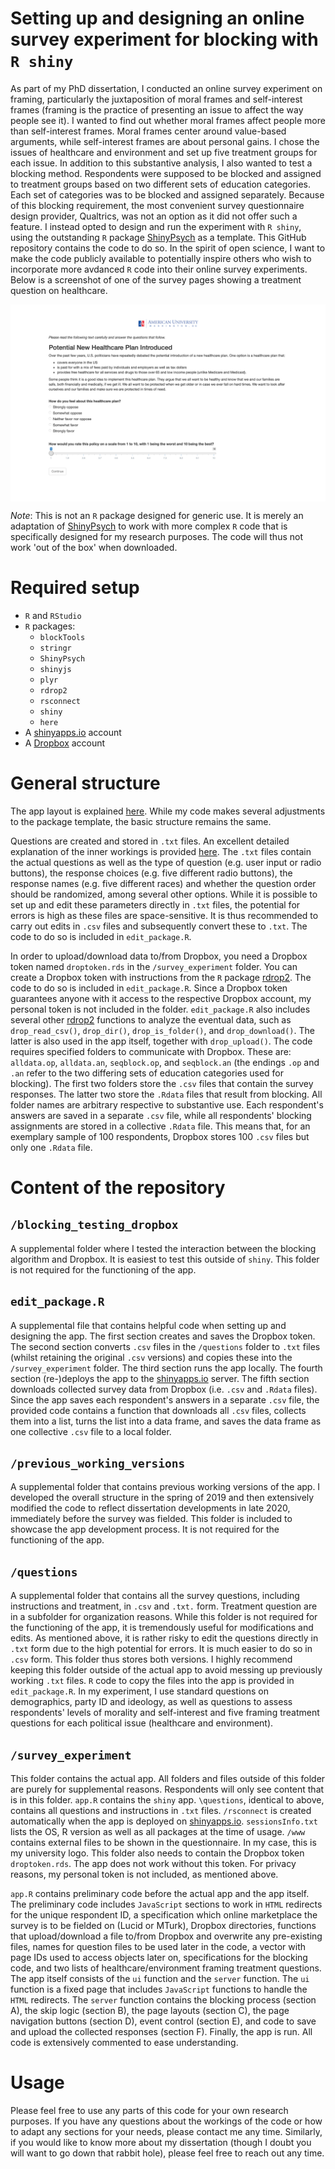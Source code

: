 # Setting up and designing an online survey experiment for blocking with `R shiny`

As part of my PhD dissertation, I conducted an online survey experiment on framing, particularly the juxtaposition of moral frames and self-interest frames (framing is the practice of presenting an issue to affect the way people see it). I wanted to find out whether moral frames affect people more than self-interest frames. Moral frames center around value-based arguments, while self-interest frames are about personal gains. I chose the issues of healthcare and environment and set up five treatment groups for each issue. In addition to this substantive analysis, I also wanted to test a blocking method. Respondents were supposed to be blocked and assigned to treatment groups based on two different sets of education categories. Each set of categories was to be blocked and assigned separately. Because of this blocking requirement, the most convenient survey questionnaire design provider, Qualtrics, was not an option as it did not offer such a feature. I instead opted to design and run the experiment with `R shiny`, using the outstanding `R` package [ShinyPsych](https://github.com/mdsteiner/ShinyPsych) as a template. This GitHub repository contains the code to do so. In the spirit of open science, I want to make the code publicly available to potentially inspire others who wish to incorporate more avdanced `R` code into their online survey experiments. Below is a screenshot of one of the survey pages showing a treatment question on healthcare.

<img src="survey_page.png" align="center" />

*Note*: This is not an `R` package designed for generic use. It is merely an adaptation of [ShinyPsych](https://github.com/mdsteiner/ShinyPsych) to work with more complex `R` code that is specifically designed for my research purposes. The code will thus not work 'out of the box' when downloaded.

# Required setup

* `R` and `RStudio`
* `R` packages:
    + `blockTools`
    + `stringr`
    + `ShinyPsych`
    + `shinyjs`
    + `plyr`
    + `rdrop2`
    + `rsconnect`
    + `shiny`
    + `here`
* A [shinyapps.io](https://www.shinyapps.io) account
* A [Dropbox](https://www.dropbox.com) account

# General structure

The app layout is explained [here](https://rpubs.com/msteiner/ShinyPsych_SurveyTutorial). While my code makes several adjustments to the package template, the basic structure remains the same.

Questions are created and stored in `.txt` files. An excellent detailed explanation of the inner workings is provided [here](https://rpubs.com/msteiner/ShinyPsych_TextfileTutorial). The `.txt` files contain the actual questions as well as the type of question (e.g. user input or radio buttons), the response choices (e.g. five different radio buttons), the response names (e.g. five different races) and whether the question order should be randomized, among several other options. While it is possible to set up and edit these parameters directly in `.txt` files, the potential for errors is high as these files are space-sensitive. It is thus recommended to carry out edits in `.csv` files and subsequently convert these to `.txt`. The code to do so is included in `edit_package.R`.

In order to upload/download data to/from Dropbox, you need a Dropbox token named `droptoken.rds` in the `/survey_experiment` folder. You can create a Dropbox token with instructions from the `R` package [rdrop2](https://github.com/karthik/rdrop2). The code to do so is included in `edit_package.R`. Since a Dropbox token guarantees anyone with it access to the respective Dropbox account, my personal token is not included in the folder. 
`edit_package.R` also includes several other [rdrop2](https://github.com/karthik/rdrop2) functions to analyze the eventual data, such as `drop_read_csv()`, `drop_dir()`, `drop_is_folder()`, and `drop_download()`. The latter is also used in the app itself, together with `drop_upload()`. 
The code requires specified folders to communicate with Dropbox. These are: `alldata.op`, `alldata.an`, `seqblock.op`, and `seqblock.an` (the endings `.op` and `.an` refer to the two differing sets of education categories used for blocking). The first two folders store the `.csv` files that contain the survey responses. The latter two store the `.Rdata` files that result from blocking. All folder names are arbitrary respective to substantive use.
Each respondent's answers are saved in a separate `.csv` file, while all respondents' blocking assignments are stored in a collective `.Rdata` file. This means that, for an exemplary sample of 100 respondents, Dropbox stores 100 `.csv` files but only one `.Rdata` file.

# Content of the repository

## `/blocking_testing_dropbox`

A supplemental folder where I tested the interaction between the blocking algorithm and Dropbox. It is easiest to test this outside of `shiny`. This folder is not required for the functioning of the app.

## `edit_package.R`

A supplemental file that contains helpful code when setting up and designing the app. The first section creates and saves the Dropbox token. The second section converts `.csv` files in the `/questions` folder to `.txt` files (whilst retaining the original `.csv` versions) and copies these into the `/survey_experiment` folder. The third section runs the app locally. The fourth section (re-)deploys the app to the [shinyapps.io](https://www.shinyapps.io) server. The fifth section downloads collected survey data from Dropbox (i.e. `.csv` and `.Rdata` files). Since the app saves each respondent's answers in a separate `.csv` file, the provided code contains a function that downloads all `.csv` files, collects them into a list, turns the list into a data frame, and saves the data frame as one collective `.csv` file to a local folder.

## `/previous_working_versions`

A supplemental folder that contains previous working versions of the app. I developed the overall structure in the spring of 2019 and then extensively modified the code to reflect dissertation developments in late 2020, immediately before the survey was fielded. This folder is included to showcase the app development process. It is not required for the functioning of the app.

## `/questions`

A supplemental folder that contains all the survey questions, including instructions and treatment, in `.csv` and `.txt.` form. Treatment question are in a subfolder for organization reasons. While this folder is not required for the functioning of the app, it is tremendously useful for modifications and edits. As mentioned above, it is rather risky to edit the questions directly in `.txt` form due to the high potential for errors. It is much easier to do so in `.csv` form. This folder thus stores both versions. I highly recommend keeping this folder outside of the actual app to avoid messing up previously working `.txt` files. `R` code to copy the files into the app is provided in `edit_package.R`. In my experiment, I use standard questions on demographics, party ID and ideology, as well as questions to assess respondents' levels of morality and self-interest and five framing treatment questions for each political issue (healthcare and environment).

## `/survey_experiment`

This folder contains the actual app. All folders and files outside of this folder are purely for supplemental reasons. Respondents will only see content that is in this folder. `app.R` contains the `shiny` app. `\questions`, identical to above, contains all questions and instructions in `.txt` files. `/rsconnect` is created automatically when the app is deployed on [shinyapps.io](https://www.shinyapps.io). `sessionsInfo.txt` lists the OS, R version as well as all packages at the time of usage. `/www` contains external files to be shown in the questionnaire. In my case, this is my university logo. This folder also needs to contain the Dropbox token `droptoken.rds`. The app does not work without this token. For privacy reasons, my personal token is not included, as mentioned above.

`app.R` contains preliminary code before the actual app and the app itself. The preliminary code includes `JavaScript` sections to work in `HTML` redirects for the unique respondent ID, a specification which online marketplace the survey is to be fielded on (Lucid or MTurk), Dropbox directories, functions that upload/download a file to/from Dropbox and overwrite any pre-existing files, names for question files to be used later in the code, a vector with page IDs used to access objects later on, specifications for the blocking code, and two lists of healthcare/environment framing treatment questions. The app itself consists of the `ui` function and the `server` function. The `ui` function is a fixed page that includes `JavaScript` functions to handle the `HTML` redirects. The `server` function contains the blocking process (section A), the skip logic (section B), the page layouts (section C), the page navigation buttons (section D), event control (section E), and code to save and upload the collected responses (section F). Finally, the app is run. All code is extensively commented to ease understanding.

# Usage

Please feel free to use any parts of this code for your own research purposes. If you have any questions about the workings of the code or how to adapt any sections for your needs, please contact me any time. Similarly, if you would like to know more about my dissertation (though I doubt you will want to go down that rabbit hole), please feel free to reach out any time.





